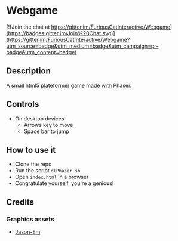 # Webgame

[![Join the chat at https://gitter.im/FuriousCatInteractive/Webgame](https://badges.gitter.im/Join%20Chat.svg)](https://gitter.im/FuriousCatInteractive/Webgame?utm_source=badge&utm_medium=badge&utm_campaign=pr-badge&utm_content=badge)

## Description

A small html5 plateformer game made with [Phaser](http://phaser.io/).

## Controls

* On desktop devices
	* Arrows key to move
	* Space bar to jump

## How to use it

* Clone the repo
* Run the script `dlPhaser.sh`
* Open `index.html` in a browser
* Congratulate yourself, you're a genious!


## Credits

### Graphics assets

* [Jason-Em](http://opengameart.org/users/jason-em)

